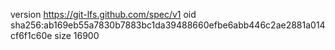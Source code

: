 version https://git-lfs.github.com/spec/v1
oid sha256:ab169eb55a7830b7883bc1da39488660efbe6abb446c2ae2881a014cf6f1c60e
size 16900
